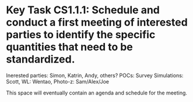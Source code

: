 # Key Task CS1.1.1:  Schedule and conduct a first meeting of interested parties to identify the specific quantities that need to be standardized.

Inerested parties: Simon, Katrin, Andy, others?
POCs: Survey Simulations: Scott, WL: Wentao, Photo-z: Sam/Alex/Joe

This space will eventually contain an agenda and schedule for the meeting.
